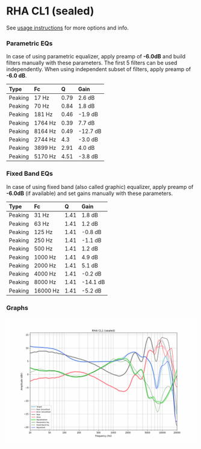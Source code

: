 # RHA CL1 (sealed)
See [usage instructions](https://github.com/jaakkopasanen/AutoEq#usage) for more options and info.

### Parametric EQs
In case of using parametric equalizer, apply preamp of **-6.0dB** and build filters manually
with these parameters. The first 5 filters can be used independently.
When using independent subset of filters, apply preamp of **-6.0 dB**.

| Type    | Fc      |    Q | Gain     |
|:--------|:--------|:-----|:---------|
| Peaking | 17 Hz   | 0.79 | 2.6 dB   |
| Peaking | 70 Hz   | 0.84 | 1.8 dB   |
| Peaking | 181 Hz  | 0.46 | -1.9 dB  |
| Peaking | 1764 Hz | 0.39 | 7.7 dB   |
| Peaking | 8164 Hz | 0.49 | -12.7 dB |
| Peaking | 2744 Hz | 4.3  | -3.0 dB  |
| Peaking | 3899 Hz | 2.91 | 4.0 dB   |
| Peaking | 5170 Hz | 4.51 | -3.8 dB  |

### Fixed Band EQs
In case of using fixed band (also called graphic) equalizer, apply preamp of **-6.0dB**
(if available) and set gains manually with these parameters.

| Type    | Fc       |    Q | Gain     |
|:--------|:---------|:-----|:---------|
| Peaking | 31 Hz    | 1.41 | 1.8 dB   |
| Peaking | 63 Hz    | 1.41 | 1.2 dB   |
| Peaking | 125 Hz   | 1.41 | -0.8 dB  |
| Peaking | 250 Hz   | 1.41 | -1.1 dB  |
| Peaking | 500 Hz   | 1.41 | 1.2 dB   |
| Peaking | 1000 Hz  | 1.41 | 4.9 dB   |
| Peaking | 2000 Hz  | 1.41 | 5.1 dB   |
| Peaking | 4000 Hz  | 1.41 | -0.2 dB  |
| Peaking | 8000 Hz  | 1.41 | -14.1 dB |
| Peaking | 16000 Hz | 1.41 | -5.2 dB  |

### Graphs
![](./RHA%20CL1%20(sealed).png)